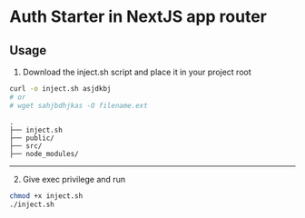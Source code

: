 # Auth Starter in NextJS app router

## Usage

1. Download the inject.sh script and place it in your project root
```sh
curl -o inject.sh asjdkbj
# or 
# wget sahjbdhjkas -O filename.ext

```
```
.
├── inject.sh
├── public/
├── src/
├── node_modules/
```

---

2. Give exec privilege and run 
```sh
chmod +x inject.sh
./inject.sh
```